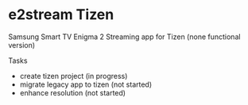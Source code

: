 e2stream Tizen
==============

Samsung Smart TV Enigma 2 Streaming app for Tizen (none functional version)

Tasks
- create tizen project (in progress)
- migrate legacy app to tizen (not started)
- enhance resolution (not started)
